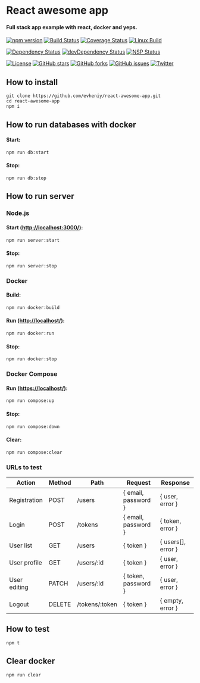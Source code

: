 # React awesome app

#### Full stack app example with react, docker and yeps.

[![npm version](https://badge.fury.io/js/react-awesome-app.svg)](https://badge.fury.io/js/react-awesome-app)
[![Build Status](https://travis-ci.org/evheniy/react-awesome-app.svg?branch=master)](https://travis-ci.org/evheniy/react-awesome-app)
[![Coverage Status](https://coveralls.io/repos/github/evheniy/react-awesome-app/badge.svg?branch=master)](https://coveralls.io/github/evheniy/react-awesome-app?branch=master)
[![Linux Build](https://img.shields.io/travis/evheniy/react-awesome-app/master.svg?label=linux)](https://travis-ci.org/evheniy/)

[![Dependency Status](https://david-dm.org/evheniy/react-awesome-app.svg)](https://david-dm.org/evheniy/react-awesome-app)
[![devDependency Status](https://david-dm.org/evheniy/react-awesome-app/dev-status.svg)](https://david-dm.org/evheniy/react-awesome-app#info=devDependencies)
[![NSP Status](https://img.shields.io/badge/NSP%20status-no%20vulnerabilities-green.svg)](https://travis-ci.org/evheniy/react-awesome-app)

[![License](https://img.shields.io/badge/license-MIT-blue.svg)](https://raw.githubusercontent.com/evheniy/react-awesome-app/master/LICENSE)
[![GitHub stars](https://img.shields.io/github/stars/evheniy/react-awesome-app.svg)](https://github.com/evheniy/react-awesome-app/stargazers)
[![GitHub forks](https://img.shields.io/github/forks/evheniy/react-awesome-app.svg)](https://github.com/evheniy/react-awesome-app/network)
[![GitHub issues](https://img.shields.io/github/issues/evheniy/react-awesome-app.svg)](https://github.com/evheniy/react-awesome-app/issues)
[![Twitter](https://img.shields.io/twitter/url/https/github.com/evheniy/react-awesome-app.svg?style=social)](https://twitter.com/intent/tweet?text=Wow:&url=%5Bobject%20Object%5D)


## How to install

    git clone https://github.com/evheniy/react-awesome-app.git
    cd react-awesome-app
    npm i
    
## How to run databases with docker

#### Start:
    
    npm run db:start
    
#### Stop:

    npm run db:stop
    
## How to run server 

### Node.js

#### Start ([http://localhost:3000/](http://localhost:3000/)):

    npm run server:start
    
#### Stop:

    npm run server:stop
    
### Docker

#### Build:

    npm run docker:build
    
#### Run ([http://localhost/](http://localhost/)):

    npm run docker:run

#### Stop:

    npm run docker:stop
    
### Docker Compose

#### Run ([https://localhost/](https://localhost/)):

    npm run compose:up
    
#### Stop:

    npm run compose:down

#### Clear:

    npm run compose:clear
    
### URLs to test

| Action       | Method | Path           | Request             | Response           |
|--------------|--------|----------------|---------------------|--------------------|
| Registration | POST   | /users         | { email, password } | { user, error }    |
| Login        | POST   | /tokens        | { email, password } | { token, error }   |
| User list    | GET    | /users         | { token }           | { users[], error } |
| User profile | GET    | /users/:id     | { token }           | { user, error }    |
| User editing | PATCH  | /users/:id     | { token, password } | { user, error }    |
| Logout       | DELETE | /tokens/:token | { token }           | { empty, error }   |


## How to test

    npm t
    
## Clear docker

    npm run clear
